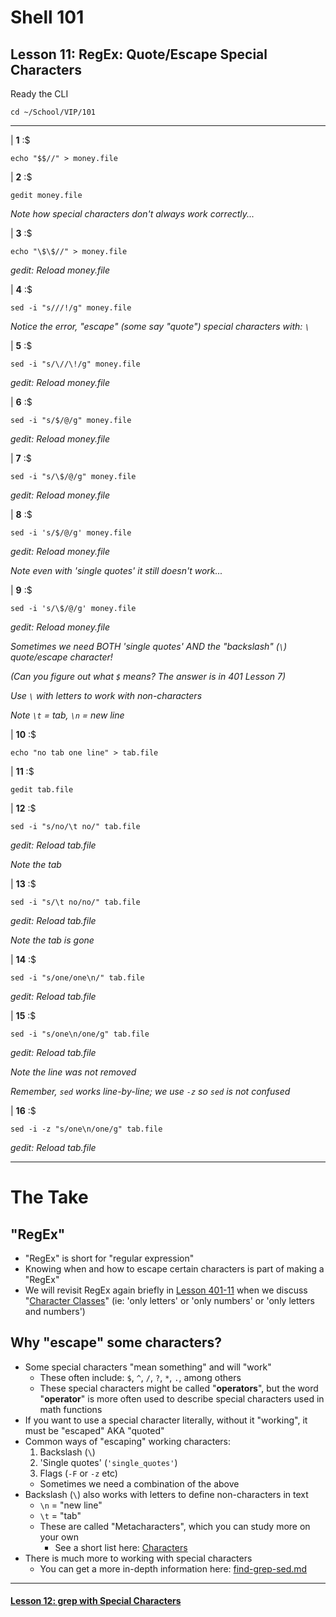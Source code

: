 # Shell 101
## Lesson 11: RegEx: Quote/Escape Special Characters

Ready the CLI

```console
cd ~/School/VIP/101
```

___

| **1** :$

```console
echo "$$//" > money.file
```

| **2** :$

```console
gedit money.file
```

*Note how special characters don't always work correctly...*

| **3** :$

```console
echo "\$\$//" > money.file
```

*gedit: Reload money.file*

| **4** :$

```console
sed -i "s///!/g" money.file
```

*Notice the error, "escape" (some say "quote") special characters with: `\`*

| **5** :$

```console
sed -i "s/\//\!/g" money.file
```

*gedit: Reload money.file*

| **6** :$

```console
sed -i "s/$/@/g" money.file
```

*gedit: Reload money.file*

| **7** :$

```console
sed -i "s/\$/@/g" money.file
```

*gedit: Reload money.file*

| **8** :$

```console
sed -i 's/$/@/g' money.file
```

*gedit: Reload money.file*

*Note even with 'single quotes' it still doesn't work...*

| **9** :$

```console
sed -i 's/\$/@/g' money.file
```

*gedit: Reload money.file*

*Sometimes we need BOTH 'single quotes' AND the "backslash" (`\`) quote/escape character!*

*(Can you figure out what `$` means? The answer is in 401 Lesson 7)*

*Use `\` with letters to work with non-characters*

*Note `\t` = tab, `\n` = new line*

| **10** :$

```console
echo "no tab one line" > tab.file
```

| **11** :$

```console
gedit tab.file
```

| **12** :$

```console
sed -i "s/no/\t no/" tab.file
```

*gedit: Reload tab.file*

*Note the tab*

| **13** :$

```console
sed -i "s/\t no/no/" tab.file
```

*gedit: Reload tab.file*

*Note the tab is gone*

| **14** :$

```console
sed -i "s/one/one\n/" tab.file
```

*gedit: Reload tab.file*

| **15** :$

```console
sed -i "s/one\n/one/g" tab.file
```

*gedit: Reload tab.file*

*Note the line was not removed*

*Remember, `sed` works line-by-line; we use `-z` so `sed` is not confused*

| **16** :$

```console
sed -i -z "s/one\n/one/g" tab.file
```

*gedit: Reload tab.file*

___

# The Take

## "RegEx"
- "RegEx" is short for "regular expression"
- Knowing when and how to escape certain characters is part of making a "RegEx"
- We will revisit RegEx again briefly in [Lesson 401-11](https://github.com/inkVerb/vip/blob/master/401/Lesson-11.md) when we discuss "[Character Classes](https://github.com/inkVerb/vip/blob/master/Cheat-Sheets/Characters.md#Classes)" (ie: 'only letters' or 'only numbers' or 'only letters and numbers')

## Why "escape" some characters?
- Some special characters "mean something" and will "work"
  - These often include: `$`, `^`, `/`, `?`, `*`, `.`, among others
  - These special characters might be called "**operators**", but the word "**operator**" is more often used to describe special characters used in math functions
- If you want to use a special character literally, without it "working", it must be "escaped" AKA "quoted"
- Common ways of "escaping" working characters:
  1. Backslash (`\`)
  2. 'Single quotes' (`'single_quotes'`)
  3. Flags (`-F` or `-z` etc)
  - Sometimes we need a combination of the above
- Backslash (`\`) also works with letters to define non-characters in text
  - `\n` = "new line"
  - `\t` = "tab"
  - These are called "Metacharacters", which you can study more on your own
    - See a short list here: [Characters](https://github.com/inkVerb/vip/blob/master/Cheat-Sheets/Characters.md#RegEx-Metacharacters)
- There is much more to working with special characters
  - You can get a more in-depth information here: [find-grep-sed.md](https://github.com/inkVerb/VIP/blob/master/Cheat-Sheets/find-grep-sed.md)

___

#### [Lesson 12: grep with Special Characters](https://github.com/inkVerb/vip/blob/master/101/Lesson-12.md)
